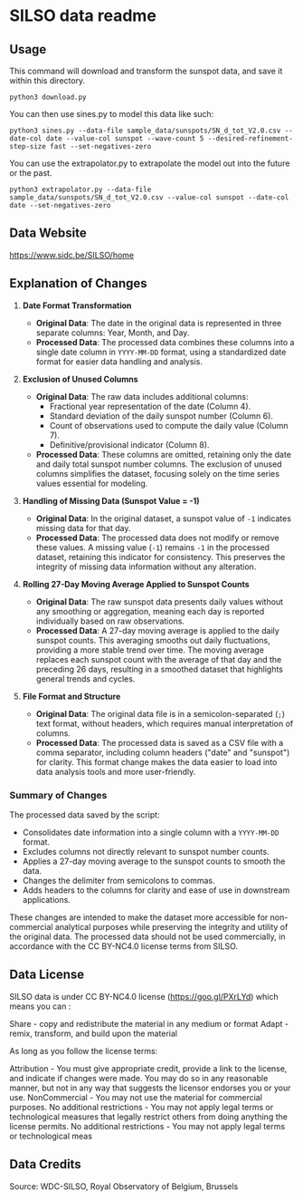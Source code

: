 # SILSO data readme

## Usage

This command will download and transform the sunspot data, and save it within this directory.
```
python3 download.py
```

You can then use sines.py to model this data like such:
```
python3 sines.py --data-file sample_data/sunspots/SN_d_tot_V2.0.csv --date-col date --value-col sunspot --wave-count 5 --desired-refinement-step-size fast --set-negatives-zero
```

You can use the extrapolator.py to extrapolate the model out into the future or the past.
```
python3 extrapolator.py --data-file sample_data/sunspots/SN_d_tot_V2.0.csv --value-col sunspot --date-col date --set-negatives-zero
```


## Data Website

https://www.sidc.be/SILSO/home

## Explanation of Changes

1. **Date Format Transformation**
   - **Original Data**: The date in the original data is represented in three separate columns: Year, Month, and Day.
   - **Processed Data**: The processed data combines these columns into a single date column in `YYYY-MM-DD` format, using a standardized date format for easier data handling and analysis.

2. **Exclusion of Unused Columns**
   - **Original Data**: The raw data includes additional columns:
     - Fractional year representation of the date (Column 4).
     - Standard deviation of the daily sunspot number (Column 6).
     - Count of observations used to compute the daily value (Column 7).
     - Definitive/provisional indicator (Column 8).
   - **Processed Data**: These columns are omitted, retaining only the date and daily total sunspot number columns. The exclusion of unused columns simplifies the dataset, focusing solely on the time series values essential for modeling.

3. **Handling of Missing Data (Sunspot Value = -1)**
   - **Original Data**: In the original dataset, a sunspot value of `-1` indicates missing data for that day.
   - **Processed Data**: The processed data does not modify or remove these values. A missing value (`-1`) remains `-1` in the processed dataset, retaining this indicator for consistency. This preserves the integrity of missing data information without any alteration.

4. **Rolling 27-Day Moving Average Applied to Sunspot Counts**
   - **Original Data**: The raw sunspot data presents daily values without any smoothing or aggregation, meaning each day is reported individually based on raw observations.
   - **Processed Data**: A 27-day moving average is applied to the daily sunspot counts. This averaging smooths out daily fluctuations, providing a more stable trend over time. The moving average replaces each sunspot count with the average of that day and the preceding 26 days, resulting in a smoothed dataset that highlights general trends and cycles.

5. **File Format and Structure**
   - **Original Data**: The original data file is in a semicolon-separated (`;`) text format, without headers, which requires manual interpretation of columns.
   - **Processed Data**: The processed data is saved as a CSV file with a comma separator, including column headers ("date" and "sunspot") for clarity. This format change makes the data easier to load into data analysis tools and more user-friendly.

### Summary of Changes
The processed data saved by the script:
- Consolidates date information into a single column with a `YYYY-MM-DD` format.
- Excludes columns not directly relevant to sunspot number counts.
- Applies a 27-day moving average to the sunspot counts to smooth the data.
- Changes the delimiter from semicolons to commas.
- Adds headers to the columns for clarity and ease of use in downstream applications.

These changes are intended to make the dataset more accessible for non-commercial analytical purposes while preserving the integrity and utility of the original data. The processed data should not be used commercially, in accordance with the CC BY-NC4.0 license terms from SILSO.


## Data License

SILSO data is under CC BY-NC4.0 license (https://goo.gl/PXrLYd) which means you can :

Share - copy and redistribute the material in any medium or format
Adapt - remix, transform, and build upon the material

As long as you follow the license terms:

Attribution - You must give appropriate credit, provide a link to the license, and indicate if changes were made. You may do so in any reasonable manner, but not in any way that suggests the licensor endorses you or your use.
NonCommercial - You may not use the material for commercial purposes.
No additional restrictions - You may not apply legal terms or technological measures that legally restrict others from doing anything the license permits.
No additional restrictions - You may not apply legal terms or technological meas


## Data Credits

Source: WDC-SILSO, Royal Observatory of Belgium, Brussels